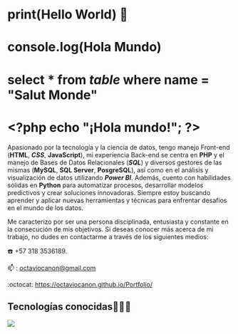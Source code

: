 <!--### Hi there 👋

<!--
**octaviocanon/octaviocanon** is a ✨ _special_ ✨ repository because its `README.md` (this file) appears on your GitHub profile.

Here are some ideas to get you started:

- 🔭 I’m currently working on ...
- 🌱 I’m currently learning ...
- 👯 I’m looking to collaborate on ...
- 🤔 I’m looking for help with ...
- 💬 Ask me about ...
- 📫 How to reach me: ...
- 😄 Pronouns: ...
- ⚡ Fun fact: ...
-->
# print(Hello World) :wave:  
# console.log(Hola Mundo)
# select * from _table_ where name = "Salut Monde"
# \<?php echo "¡Hola mundo!";   ?>
 
<!--
Por hobby comencé a aprender por mi cuenta, terminé haciendo cursos y aprendí Front-end, tengo 2 años de experiencia en la creación de sitios web, también tengo experiencia en Bases de datos Relacion (**SQL**) y Sistemas de Gestión de estas BBDD (**MySQL**, **SQL Server**, **PosgreSQL**)  -->

Apasionado por la tecnología y la ciencia de datos, tengo manejo Front-end (**HTML**, **_CSS_**, **JavaScript**), mi experiencia Back-end se centra en **PHP** y el manejo de Bases de Datos Relacionales (_**SQL**_) y diversos gestores de las mismas (**MySQL**, **SQL Server**, **PosgreSQL**), así como en el análisis y visualización de datos utilizando **_Power BI_**. Además, cuento con habilidades sólidas en **Python** para automatizar procesos, desarrollar modelos predictivos y crear soluciones innovadoras. Siempre estoy buscando aprender y aplicar nuevas herramientas y técnicas para enfrentar desafíos en el mundo de los datos.

Me caracterizo por ser una persona disciplinada, entusiasta y constante en la consecución de mis objetivos. Si deseas conocer más acerca de mi trabajo, no dudes en contactarme a través de los siguientes medios:

:phone: +57 318 3536189.

📫 : octaviocanon@gmail.com

:octocat: https://octaviocanon.github.io/Portfolio/

<!-- :email -->
<h2 >Tecnologías conocidas👨🏻‍💻</h2>
<!--tech stack icons  androidstudio,c,cs,cpp,java,dart,flutter,dotnet,nodejs,firebase,gtk,docker,materialui,postman,eclipse,bash,linux,ai,mongodb,nodejs-->
<p align="left">
  <a href="https://skillicons.dev">
    <img src="https://skillicons.dev/icons?i=php,laravel,py,html,css,js,bootstrap,mysql,sqlite,postgres,git,github,vscode,gmail&perline=12" />
  </a>
</p>
<br>

